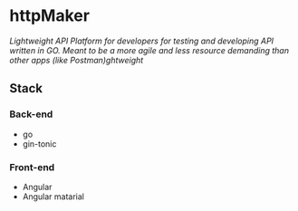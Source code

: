 # httpMaker

*Lightweight API Platform for developers for testing and developing API written in GO. Meant to be a more agile and less resource demanding than other apps (like Postman)ghtweight*


Stack
-----

### Back-end 

* go
* gin-tonic

### Front-end

* Angular 
* Angular matarial 


